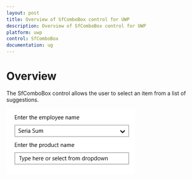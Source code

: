 ```yaml
---
layout: post
title: Overview of SfComboBox control for UWP
description: Overview of SfComboBox control for UWP
platform: uwp
control: SfComboBox
documentation: ug
---
```


# Overview

The SfComboBox control allows the user to select an item from a list of suggestions. 

![](Overview_images/Overview_img1.png)

